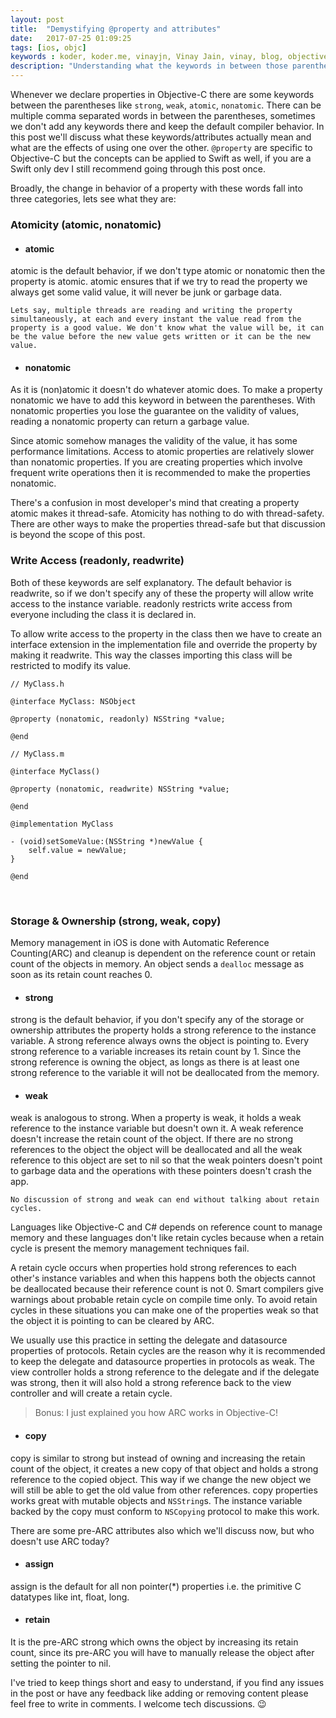 ```yaml
---
layout: post
title:  "Demystifying @property and attributes"
date:   2017-07-25 01:09:25
tags: [ios, objc]
keywords : koder, koder.me, vinayjn, Vinay Jain, vinay, blog, objective c, swift, closures, objc, How to code in IOS, strong, weak, atomic, nonatomic, retain, copy, property, @property, @dynamic, @synthesize, nscopying, nsstring,
description: "Understanding what the keywords in between those parentheses mean."
---
```


Whenever we declare properties in Objective-C there are some keywords between the parentheses like `strong`, `weak`,  `atomic`, `nonatomic`. There can be multiple comma separated words in between the parentheses, sometimes we don't add any keywords there and keep the default compiler behavior. In this post we'll discuss what these keywords/attributes actually mean and what are the effects of using one over the other. `@property` are specific to Objective-C but the concepts can be applied to Swift as well, if you are a Swift only dev I still recommend going through this post once.

Broadly, the change in behavior of a property with these words fall into three categories, lets see what they are:

### Atomicity (atomic, nonatomic)

- #### atomic
atomic is the default behavior, if we don't type atomic or nonatomic then the property is atomic. atomic ensures that if we try to read the property we always get some valid value, it will never be junk or garbage data.

    Lets say, multiple threads are reading and writing the property simultaneously, at each and every instant the value read from the property is a good value. We don't know what the value will be, it can be the value before the new value gets written or it can be the new value.

- #### nonatomic
As it is (non)atomic it doesn't do whatever atomic does. To make a property nonatomic we have to add this keyword in between the parentheses. With nonatomic properties you lose the guarantee on the validity of values, reading a nonatomic property can return a garbage value.

Since atomic somehow manages the validity of the value, it has some performance limitations. Access to atomic properties are relatively slower than nonatomic properties. If you are creating properties which involve frequent write operations then it is recommended to make the properties nonatomic.

There's a confusion in most developer's mind that creating a property atomic makes it thread-safe. Atomicity has nothing to do with thread-safety. There are other ways to make the properties thread-safe but that discussion is beyond the scope of this post.

### Write Access (readonly, readwrite)

Both of these keywords are self explanatory. The default behavior is readwrite, so if we don't specify any of these the property will allow write access to the instance variable. readonly restricts write access from everyone including the class it is declared in.

To allow write access to the property in the class then we have to create an interface extension in the implementation file and override the property by making it readwrite. This way the classes importing this class will be restricted to modify its value.

````
// MyClass.h

@interface MyClass: NSObject

@property (nonatomic, readonly) NSString *value;

@end

// MyClass.m

@interface MyClass()

@property (nonatomic, readwrite) NSString *value;

@end

@implementation MyClass

- (void)setSomeValue:(NSString *)newValue {
    self.value = newValue;
}

@end

````
<br/>

### Storage & Ownership (strong, weak, copy)

Memory management in iOS is done with Automatic Reference Counting(ARC) and cleanup is dependent on the reference count or retain count of the objects in memory. An object sends a `dealloc` message as soon as its retain count reaches 0.

- #### strong
strong is the default behavior, if you don't specify any of the storage or ownership attributes the property holds a strong reference to the instance variable. A strong reference always owns the object is pointing to. Every strong reference to a variable increases its retain count by 1. Since the strong reference is owning the object, as longs as there is at least one strong reference to the variable it will not be deallocated from the memory.

- #### weak
weak is analogous to strong. When a property is weak, it holds a weak reference to the instance variable but doesn't own it. A weak reference doesn't increase the retain count of the object. If there are no strong references to the object the object will be deallocated and all the weak reference to this object are set to nil so that the weak pointers doesn't point to garbage data and the operations with these pointers doesn't crash the app.


    No discussion of strong and weak can end without talking about retain cycles.

Languages like Objective-C and C# depends on reference count to manage memory and these languages don't like retain cycles because when a retain cycle is present the memory management techniques fail.

A retain cycle occurs when properties hold strong references to each other's instance variables and when this happens both the objects cannot be deallocated because their reference count is not 0. Smart compilers give warnings about probable retain cycle on compile time only. To avoid retain cycles in these situations you can make one of the properties weak so that the object it is pointing to can be cleared by ARC.

We usually use this practice in setting the delegate and datasource properties of protocols. Retain cycles are the reason why it is recommended to keep the delegate and datasource properties in protocols as weak. The view controller holds a strong reference to the delegate and if the delegate was strong, then it will also hold a strong reference back to the view controller and will create a retain cycle.

> Bonus: I just explained you how ARC works in Objective-C!

- #### copy
copy is similar to strong but instead of owning and increasing the retain count of the object, it creates a new copy of that object and holds a strong reference to the copied object. This way if we change the new object we will still be able to get the old value from other references. copy properties works great with mutable objects and `NSString`s. The instance variable backed by the copy must conform to `NSCopying` protocol to make this work.


There are some pre-ARC attributes also which we'll discuss now, but who doesn't use ARC today?

- #### assign
assign is the default for all non pointer(\*) properties i.e. the primitive C datatypes like int, float, long.

- #### retain
It is the pre-ARC strong which owns the object by increasing its retain count, since its pre-ARC you will have to manually release the object after setting the pointer to nil.

I've tried to keep things short and easy to understand, if you find any issues in the post or have any feedback like adding or removing content please feel free to write in comments. I welcome tech discussions. 😉
